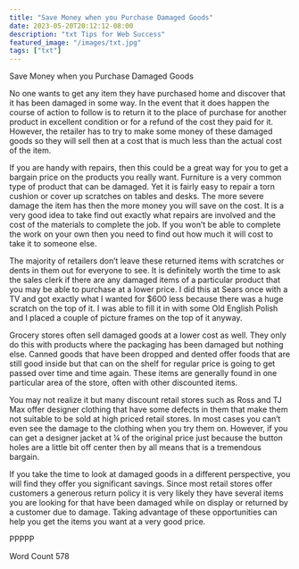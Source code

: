 ```yaml
---
title: "Save Money when you Purchase Damaged Goods"
date: 2023-05-20T20:12:12-08:00
description: "txt Tips for Web Success"
featured_image: "/images/txt.jpg"
tags: ["txt"]
---
```


Save Money when you Purchase Damaged Goods

No one wants to get any item they have purchased home and discover that it has been damaged in some way. In the event that it does happen the course of action to follow is to return it to the place of purchase for another product in excellent condition or for a refund of the cost they paid for it. However, the retailer has to try to make some money of these damaged goods so they will sell then at a cost that is much less than the actual cost of the item.

If you are handy with repairs, then this could be a great way for you to get a bargain price on the products you really want. Furniture is a very common type of product that can be damaged. Yet it is fairly easy to repair a torn cushion or cover up scratches on tables and desks. The more severe damage the item has then the more money you will save on the cost. It is a very good idea to take find out exactly what repairs are involved and the cost of the materials to complete the job. If you won’t be able to complete the work on your own then you need to find out how much it will cost to take it to someone else. 

The majority of retailers don’t leave these returned items with scratches or dents in them out for everyone to see. It is definitely worth the time to ask the sales clerk if there are any damaged items of a particular product that you may be able to purchase at a lower price. I did this at Sears once with a TV and got exactly what I wanted for $600 less because there was a huge scratch on the top of it. I was able to fill it in with some Old English Polish and I placed a couple of picture frames on the top of it anyway. 

Grocery stores often sell damaged goods at a lower cost as well. They only do this with products where the packaging has been damaged but nothing else. Canned goods that have been dropped and dented offer foods that are still good inside but that can on the shelf for regular price is going to get passed over time and time again. These items are generally found in one particular area of the store, often with other discounted items. 

You may not realize it but many discount retail stores such as Ross and TJ Max offer designer clothing that have some defects in them that make them not suitable to be sold at high priced retail stores. In most cases you can’t even see the damage to the clothing when you try them on. However, if you can get a designer jacket at ¼ of the original price just because the button holes are a little bit off center then by all means that is a tremendous bargain.

If you take the time to look at damaged goods in a different perspective, you will find they offer you significant savings. Since most retail stores offer customers a generous return policy it is very likely they have several items you are looking for that have been damaged while on display or returned by a customer due to damage. Taking advantage of these opportunities can help you get the items you want at a very good price. 

PPPPP

Word Count 578





